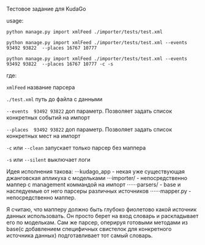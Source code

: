 Тестовое задание для KudaGo

usage:

`python manage.py import xmlFeed ./importer/tests/test.xml`

`python manage.py import xmlFeed ./importer/tests/test.xml --events 93492 93822  --places 16767 10777`

`python manage.py import xmlFeed ./importer/tests/test.xml --events 93492 93822  --places 16767 10777 -c -s`

где:

`xmlFeed` название парсера

`./test.xml` путь до файла с данными

`--events  93492 93822` доп параметр. Позволяет задать список конкретных событий на импорт

`--places  93492 93822` доп параметр. Позволяет задать список конкретных мест на импорт

`-c` или `--clean` запускает только парсер без маппера

`-s` или `--silent` выключает логи
    

Идея исполнения такова:
⋅⋅⋅kudago_app - некая уже существующая джанговская апликуха с модельками
⋅⋅⋅importer/ - непосредственно маппер c management коммандой на импорт
⋅⋅⋅⋅⋅⋅parsers/ - base и наследуемые от него парсеры различных источников
⋅⋅⋅⋅⋅⋅mapper.py - непосредственно маппер.

Я считаю, что мапперу должно быть глубоко фиолетово какой источник данных использовать. Он просто берет на вход словарь и раскладывает его по моделькам.
Сам же парсер, оперируя готовыми методами из base(с добавлением специфичных свистелок для конкретного источника данных) подготавливает тот самый словарь.
